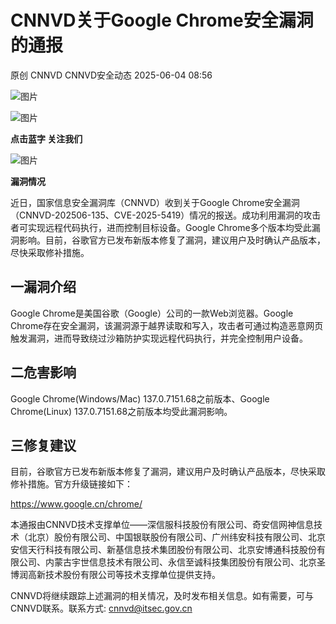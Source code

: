 #  CNNVD关于Google Chrome安全漏洞的通报   
原创 CNNVD  CNNVD安全动态   2025-06-04 08:56  
  
![图片](https://mmbiz.qpic.cn/mmbiz_gif/g1thw9GoocfpeKv1eicF4icEx1vUX4LQ1JjlMnGl5z2XiaAQGZdFulYs0vsE3icB8RUiawPqDSb5lvm8G0drb7iaw7sQ/640?wx_fmt=gif&from=appmsg&tp=webp&wxfrom=5&wx_lazy=1 "")  
  
![图片](https://mmbiz.qpic.cn/mmbiz_gif/g1thw9GoocfpeKv1eicF4icEx1vUX4LQ1Js3VkKswpUtkoDWibZ1YQl1lIdcctfqePCcSPEdc38SnhJGdqGJUFx9w/640?wx_fmt=gif&from=appmsg&tp=webp&wxfrom=5&wx_lazy=1 "")  
  
**点击蓝字 关注我们**  
  
![图片](https://mmbiz.qpic.cn/mmbiz_gif/g1thw9GoocfpeKv1eicF4icEx1vUX4LQ1Js3VkKswpUtkoDWibZ1YQl1lIdcctfqePCcSPEdc38SnhJGdqGJUFx9w/640?wx_fmt=gif&from=appmsg&tp=webp&wxfrom=5&wx_lazy=1 "")  
  
  
**漏洞情况**  
  
近日，国家信息安全漏洞库（CNNVD）收到关于Google Chrome安全漏洞（CNNVD-202506-135、CVE-2025-5419）情况的报送。成功利用漏洞的攻击者可实现远程代码执行，进而控制目标设备。Google Chrome多个版本均受此漏洞影响。目前，谷歌官方已发布新版本修复了漏洞，建议用户及时确认产品版本，尽快采取修补措施。  
  
## 一漏洞介绍  
  
  
Google Chrome是美国谷歌（Google）公司的一款Web浏览器。Google Chrome存在安全漏洞，该漏洞源于越界读取和写入，攻击者可通过构造恶意网页触发漏洞，进而导致绕过沙箱防护实现远程代码执行，并完全控制用户设备。  
  
## 二危害影响  
  
  
Google Chrome(Windows/Mac) 137.0.7151.68之前版本、Google Chrome(Linux) 137.0.7151.68之前版本均受此漏洞影响。  
  
## 三修复建议  
  
  
目前，谷歌官方已发布新版本修复了漏洞，建议用户及时确认产品版本，尽快采取修补措施。官方升级链接如下：  
  
https://www.google.cn/chrome/  
  
本通报由CNNVD技术支撑单位——深信服科技股份有限公司、奇安信网神信息技术（北京）股份有限公司、中国银联股份有限公司、广州纬安科技有限公司、北京安信天行科技有限公司、新基信息技术集团股份有限公司、北京安博通科技股份有限公司、内蒙古宇世信息技术有限公司、永信至诚科技集团股份有限公司、北京圣博润高新技术股份有限公司等技术支撑单位提供支持。  
  
CNNVD将继续跟踪上述漏洞的相关情况，及时发布相关信息。如有需要，可与CNNVD联系。联系方式: cnnvd@itsec.gov.cn  
  
  
  
